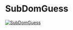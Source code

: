 # SubDomGuess

[![SubDomGuess](https://github-readme-stats.vercel.app/api/pin/?username=Gabrielzw7&repo=SubDomGuess)](https://github.com/Gabrielzw7/SubDomGuess)
